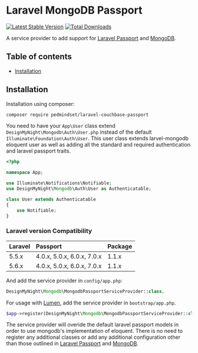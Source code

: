 Laravel MongoDB Passport
===============

[![Latest Stable Version](http://img.shields.io/github/release/designmynight/laravel-mongodb-passport.svg)](https://packagist.org/packages/designmynight/laravel-mongodb-passport) [![Total Downloads](http://img.shields.io/packagist/dm/designmynight/laravel-mongodb-passport.svg)](https://packagist.org/packages/designmynight/laravel-mongodb-passport)

A service provider to add support for [Laravel Passport](https://github.com/laravel/passport) and [MongoDB](https://github.com/jenssegers/laravel-mongodb).

Table of contents
-----------------
* [Installation](#installation)

Installation
------------

Installation using composer:

```sh
composer require pedmindset/laravel-couchbase-passport
```

You need to have your `App\User` class extend `DesignMyNight\Mongodb\Auth\User.php` instead of the default `Illuminate\Foundation\Auth\User`. This user class extends larvel-mongodb eloquent user as well as adding all the standard and required authentication and laravel passport traits.

```php
<?php

namespace App;

use Illuminate\Notifications\Notifiable;
use DesignMyNight\Mongodb\Auth\User as Authenticatable;

class User extends Authenticatable
{
    use Notifiable;
}
```

### Laravel version Compatibility

 Laravel  | Passport                   | Package
:---------|:---------------------------|:----------
 5.5.x    | 4.0.x, 5.0.x, 6.0.x, 7.0.x | 1.1.x
 5.6.x    | 4.0.x, 5.0.x, 6.0.x, 7.0.x | 1.1.x

And add the service provider in `config/app.php`:

```php
DesignMyNight\Mongodb\MongodbPassportServiceProvider::class,
```

For usage with [Lumen](http://lumen.laravel.com), add the service provider in `bootstrap/app.php`.

```php
$app->register(DesignMyNight\Mongodb\MongodbPassportServiceProvider::class);
```

The service provider will overide the default laravel passport models in order to use mongodb's implementation of eloquent. There is no need to register any additional classes or add any additional configuration other than those outlined in [Laravel Passport](https://github.com/laravel/passport) and [MongoDB](https://github.com/jenssegers/laravel-mongodb).
